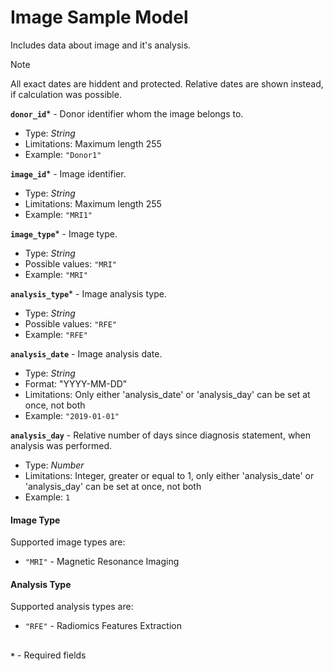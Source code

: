 # Image Sample Model
Includes data about image and it's analysis.

>[!NOTE]
> All exact dates are hiddent and protected. Relative dates are shown instead, if calculation was possible.

**`donor_id`*** - Donor identifier whom the image belongs to.
- Type: _String_
- Limitations: Maximum length 255
- Example: `"Donor1"`

**`image_id`*** - Image identifier.
- Type: _String_
- Limitations: Maximum length 255
- Example: `"MRI1"`

**`image_type`*** - Image type.
- Type: _String_
- Possible values: `"MRI"`
- Example: `"MRI"`

**`analysis_type`*** - Image analysis type.
- Type: _String_
- Possible values: `"RFE"`
- Example: `"RFE"`

**`analysis_date`** - Image analysis date.
- Type: _String_
- Format: "YYYY-MM-DD"
- Limitations: Only either 'analysis_date' or 'analysis_day' can be set at once, not both
- Example: `"2019-01-01"`

**`analysis_day`** - Relative number of days since diagnosis statement, when analysis was performed.
- Type: _Number_
- Limitations:  Integer, greater or equal to 1, only either 'analysis_date' or 'analysis_day' can be set at once, not both
- Example: `1`


#### Image Type
Supported image types are:
- `"MRI"` - Magnetic Resonance Imaging

#### Analysis Type
Supported analysis types are:
- `"RFE"` - Radiomics Features Extraction


##
**`*`** - Required fields
